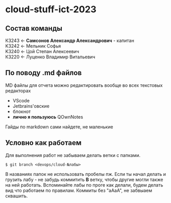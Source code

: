 # cloud-stuff-ict-2023

## Состав команды

К3243  <- **Самсонов Александр Александрович** - капитан  
K3242  <- Мельник Софья  
K3240  <- Цой Степан Алексеевич  
К3220  <- Луценко Владимир Витальевич 

## По поводу .md файлов

MD файлы для отчета можно редактировать вообще во всех текстовых редакторах
- VScode
- Jetbrains'овские
- блокнот
- **лично я пользуюсь** QOwnNotes

Гайды по markdown сами найдете, не маленькие

## Условно как работаем

Для выполнения работ не забываем делать ветки с папками. 
```
$ git branch <devops/cloud-№лабы>
```
В названиях папок не использовать пробелы пж. Если ты начал делать и грузить лабу - не забудь коммитить **В** ветку, чтобы другие могли также на ней работать. Вспоминайте лабы по проге как делали, будем делать вид что работаем по правилам. Коммиты без "аАаА", не забвыаем сквашить.
